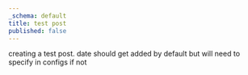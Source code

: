 ```yaml
---
_schema: default
title: test post
published: false
---
```

creating a test post. date should get added by default but will need to specify in configs if not